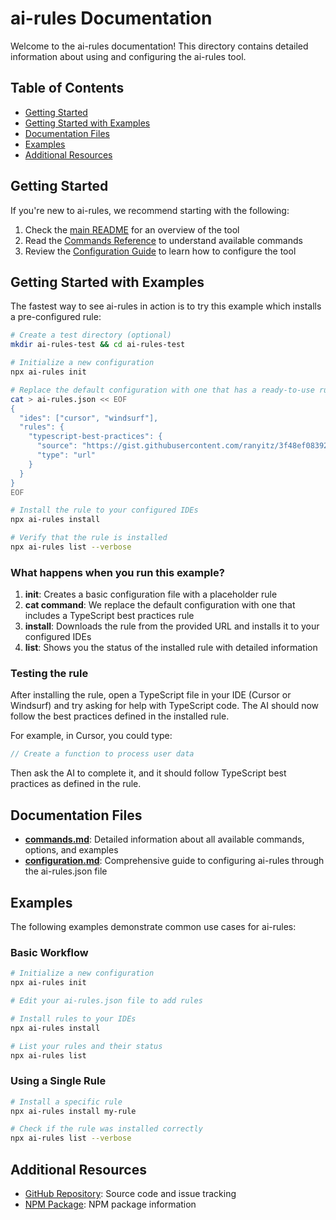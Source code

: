 # ai-rules Documentation

Welcome to the ai-rules documentation! This directory contains detailed information about using and configuring the ai-rules tool.

## Table of Contents

- [Getting Started](#getting-started)
- [Getting Started with Examples](#getting-started-with-examples)
- [Documentation Files](#documentation-files)
- [Examples](#examples)
- [Additional Resources](#additional-resources)

## Getting Started

If you're new to ai-rules, we recommend starting with the following:

1. Check the [main README](../README.md) for an overview of the tool
2. Read the [Commands Reference](commands.md) to understand available commands
3. Review the [Configuration Guide](configuration.md) to learn how to configure the tool

## Getting Started with Examples

The fastest way to see ai-rules in action is to try this example which installs a pre-configured rule:

```bash
# Create a test directory (optional)
mkdir ai-rules-test && cd ai-rules-test

# Initialize a new configuration
npx ai-rules init

# Replace the default configuration with one that has a ready-to-use rule
cat > ai-rules.json << EOF
{
  "ides": ["cursor", "windsurf"],
  "rules": {
    "typescript-best-practices": {
      "source": "https://gist.githubusercontent.com/ranyitz/3f48ef083921fe81b7963b1f369ea70b/raw/a08d68545bd13c3abc92d6a3c8e9ed87c6ffbf6a/typescript-best-practices.mdc",
      "type": "url"
    }
  }
}
EOF

# Install the rule to your configured IDEs
npx ai-rules install

# Verify that the rule is installed
npx ai-rules list --verbose
```

### What happens when you run this example?

1. **init**: Creates a basic configuration file with a placeholder rule
2. **cat command**: We replace the default configuration with one that includes a TypeScript best practices rule
3. **install**: Downloads the rule from the provided URL and installs it to your configured IDEs
4. **list**: Shows you the status of the installed rule with detailed information

### Testing the rule

After installing the rule, open a TypeScript file in your IDE (Cursor or Windsurf) and try asking for help with TypeScript code. The AI should now follow the best practices defined in the installed rule.

For example, in Cursor, you could type:

```typescript
// Create a function to process user data
```

Then ask the AI to complete it, and it should follow TypeScript best practices as defined in the rule.

## Documentation Files

- [**commands.md**](commands.md): Detailed information about all available commands, options, and examples
- [**configuration.md**](configuration.md): Comprehensive guide to configuring ai-rules through the ai-rules.json file

## Examples

The following examples demonstrate common use cases for ai-rules:

### Basic Workflow

```bash
# Initialize a new configuration
npx ai-rules init

# Edit your ai-rules.json file to add rules

# Install rules to your IDEs
npx ai-rules install

# List your rules and their status
npx ai-rules list
```

### Using a Single Rule

```bash
# Install a specific rule
npx ai-rules install my-rule

# Check if the rule was installed correctly
npx ai-rules list --verbose
```

## Additional Resources

- [GitHub Repository](https://github.com/user/ai-rules): Source code and issue tracking
- [NPM Package](https://www.npmjs.com/package/ai-rules): NPM package information
